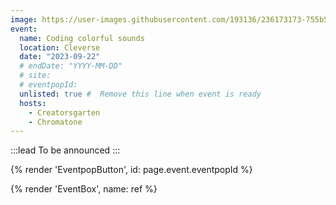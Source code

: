 ```yaml
---
image: https://user-images.githubusercontent.com/193136/236173173-755b513b-6398-46a7-9fcb-ced21153c094.png
event:
  name: Coding colorful sounds
  location: Cleverse
  date: "2023-09-22"
  # endDate: "YYYY-MM-DD"
  # site:
  # eventpopId:
  unlisted: true #  Remove this line when event is ready
  hosts:
    - Creatorsgarten
    - Chromatone
---
```


:::lead
To be announced
:::

{% render 'EventpopButton', id: page.event.eventpopId %}

{% render 'EventBox', name: ref %}